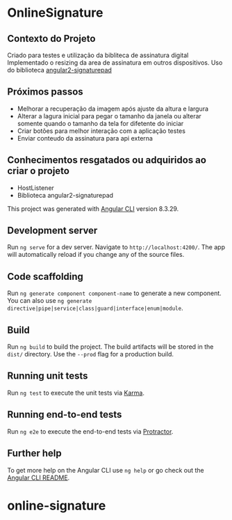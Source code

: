 # OnlineSignature

## Contexto do Projeto
 Criado para testes e utilização da bibliteca de assinatura digital
 Implementado o resizing da area de assinatura em outros dispositivos.
 Uso do biblioteca [angular2-signaturepad](https://www.npmjs.com/package/angular2-signaturepad)
 
## Próximos passos 
- Melhorar a recuperação da imagem após ajuste da altura e largura 
- Alterar a lagura inicial para pegar o tamanho da janela ou alterar somente quando o tamanho da tela for difetente do iniciar
- Criar botões para melhor interação com a aplicação testes 
- Enviar conteudo da assinatura para api externa 



## Conhecimentos resgatados ou adquiridos ao criar o projeto
- HostListener
- Biblioteca angular2-signaturepad


This project was generated with [Angular CLI](https://github.com/angular/angular-cli) version 8.3.29.

## Development server

Run `ng serve` for a dev server. Navigate to `http://localhost:4200/`. The app will automatically reload if you change any of the source files.

## Code scaffolding

Run `ng generate component component-name` to generate a new component. You can also use `ng generate directive|pipe|service|class|guard|interface|enum|module`.

## Build

Run `ng build` to build the project. The build artifacts will be stored in the `dist/` directory. Use the `--prod` flag for a production build.

## Running unit tests

Run `ng test` to execute the unit tests via [Karma](https://karma-runner.github.io).

## Running end-to-end tests

Run `ng e2e` to execute the end-to-end tests via [Protractor](http://www.protractortest.org/).

## Further help

To get more help on the Angular CLI use `ng help` or go check out the [Angular CLI README](https://github.com/angular/angular-cli/blob/master/README.md).
# online-signature
